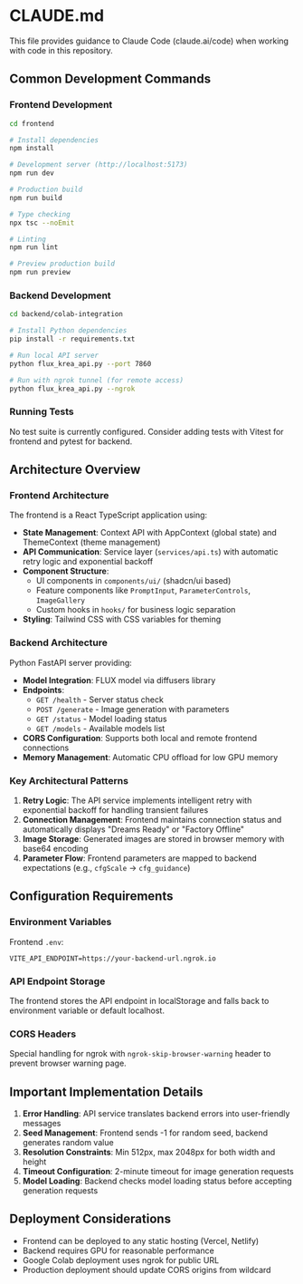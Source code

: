 # CLAUDE.md

This file provides guidance to Claude Code (claude.ai/code) when working with code in this repository.

## Common Development Commands

### Frontend Development
```bash
cd frontend

# Install dependencies
npm install

# Development server (http://localhost:5173)
npm run dev

# Production build
npm run build

# Type checking
npx tsc --noEmit

# Linting
npm run lint

# Preview production build
npm run preview
```

### Backend Development
```bash
cd backend/colab-integration

# Install Python dependencies
pip install -r requirements.txt

# Run local API server
python flux_krea_api.py --port 7860

# Run with ngrok tunnel (for remote access)
python flux_krea_api.py --ngrok
```

### Running Tests
No test suite is currently configured. Consider adding tests with Vitest for frontend and pytest for backend.

## Architecture Overview

### Frontend Architecture
The frontend is a React TypeScript application using:
- **State Management**: Context API with AppContext (global state) and ThemeContext (theme management)
- **API Communication**: Service layer (`services/api.ts`) with automatic retry logic and exponential backoff
- **Component Structure**: 
  - UI components in `components/ui/` (shadcn/ui based)
  - Feature components like `PromptInput`, `ParameterControls`, `ImageGallery`
  - Custom hooks in `hooks/` for business logic separation
- **Styling**: Tailwind CSS with CSS variables for theming

### Backend Architecture
Python FastAPI server providing:
- **Model Integration**: FLUX model via diffusers library
- **Endpoints**:
  - `GET /health` - Server status check
  - `POST /generate` - Image generation with parameters
  - `GET /status` - Model loading status
  - `GET /models` - Available models list
- **CORS Configuration**: Supports both local and remote frontend connections
- **Memory Management**: Automatic CPU offload for low GPU memory

### Key Architectural Patterns

1. **Retry Logic**: The API service implements intelligent retry with exponential backoff for handling transient failures
2. **Connection Management**: Frontend maintains connection status and automatically displays "Dreams Ready" or "Factory Offline"
3. **Image Storage**: Generated images are stored in browser memory with base64 encoding
4. **Parameter Flow**: Frontend parameters are mapped to backend expectations (e.g., `cfgScale` → `cfg_guidance`)

## Configuration Requirements

### Environment Variables
Frontend `.env`:
```env
VITE_API_ENDPOINT=https://your-backend-url.ngrok.io
```

### API Endpoint Storage
The frontend stores the API endpoint in localStorage and falls back to environment variable or default localhost.

### CORS Headers
Special handling for ngrok with `ngrok-skip-browser-warning` header to prevent browser warning page.

## Important Implementation Details

1. **Error Handling**: API service translates backend errors into user-friendly messages
2. **Seed Management**: Frontend sends -1 for random seed, backend generates random value
3. **Resolution Constraints**: Min 512px, max 2048px for both width and height
4. **Timeout Configuration**: 2-minute timeout for image generation requests
5. **Model Loading**: Backend checks model loading status before accepting generation requests

## Deployment Considerations

- Frontend can be deployed to any static hosting (Vercel, Netlify)
- Backend requires GPU for reasonable performance
- Google Colab deployment uses ngrok for public URL
- Production deployment should update CORS origins from wildcard